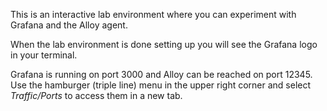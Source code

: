 This is an interactive lab environment where you can experiment with Grafana and the Alloy agent.

When the lab environment is done setting up you will see the Grafana logo in your terminal.

Grafana is running on port 3000 and Alloy can be reached on port 12345. Use the hamburger (triple line) menu in the upper right corner and select *Traffic/Ports* to access them in a new tab.